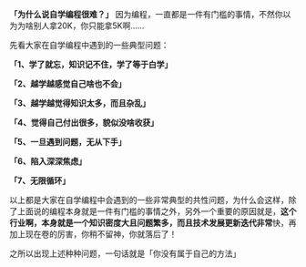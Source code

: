 **「为什么说自学编程很难？」** 因为编程，一直都是一件有门槛的事情，不然你以为为啥别人拿20K，你只能拿5K啊……



先看大家在自学编程中遇到的一些典型问题：



**「1、学了就忘，知识记不住，学了等于白学」**



**「2、越学越感觉自己啥也不会」**



**「3、越学越觉得知识太多，而且杂乱」**



**「4、觉得自己付出很多，貌似没啥收获」**



**「5、一旦遇到问题，无从下手」**



**「6、陷入深深焦虑」**



**「7、无限循环」**



以上都是大家在自学编程中会遇到的一些非常典型的共性问题，为什么会这样，除了上面说的编程本身就是一件有门槛的事情之外，另外一个重要的原因就是，**这个行业啊，本身就是一个知识密度大且问题繁多，而且技术发展更新迭代非常**快，再加上现在卷的厉害，你稍不留神，你就落后了！



之所以出现上述种种问题，一句话就是「你没有属于自己的方法」